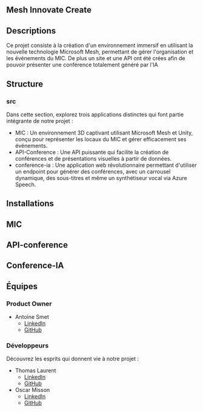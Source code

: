 Mesh Innovate Create
--------------------

Descriptions
------------

Ce projet consiste à la création d'un environnement immersif en utilisant la nouvelle technologie Microsoft Mesh, permettant de gérer l'organisation et les événements du MIC. De plus un site et une API ont été crées afin de pouvoir présenter une conférence totalement généré par l'IA

Structure
---------

### src

Dans cette section, explorez trois applications distinctes qui font partie intégrante de notre projet :

*   MIC : Un environnement 3D captivant utilisant Microsoft Mesh et Unity, conçu pour représenter les locaux du MIC et gérer efficacement ses événements.
*   API-Conference : Une API puissante qui facilite la création de conférences et de présentations visuelles à partir de données.
*   conference-ia : Une application web révolutionnaire permettant d'utiliser un endpoint pour générer des conférences, avec un carrousel dynamique, des sous-titres et même un synthétiseur vocal via Azure Speech.

Installations 
-------

## MIC


## API-conference


## Conference-IA



Équipes
-------

### Product Owner

*   Antoine Smet
    *   [LinkedIn](https://www.linkedin.com/in/antoinesmet/)
    *   [GitHub](https://github.com/AntoineSmet/AntoineSmet)

### Développeurs

Découvrez les esprits qui donnent vie à notre projet :

*   Thomas Laurent
    *   [LinkedIn](https://www.linkedin.com/in/thomaslrt/)
    *   [GitHub](https://github.com/thomaslrt05)
*   Oscar Misson
    *   [LinkedIn](https://www.linkedin.com/in/oscar-misson/)
    *   [GitHub](https://github.com/MissonO)
